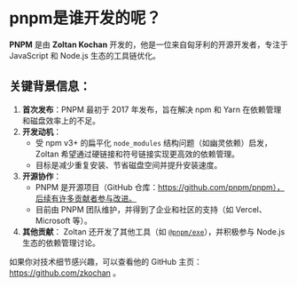 # pnpm是谁开发的呢？

**PNPM** 是由 **Zoltan Kochan** 开发的，他是一位来自匈牙利的开源开发者，专注于 JavaScript 和 Node.js 生态的工具链优化。

## 关键背景信息：

1. **首次发布**：PNPM 最初于 2017 年发布，旨在解决 npm 和 Yarn 在依赖管理和磁盘效率上的不足。
2. **开发动机**：
   - 受 npm v3+ 的扁平化 `node_modules` 结构问题（如幽灵依赖）启发，Zoltan 希望通过硬链接和符号链接实现更高效的依赖管理。
   - 目标是减少重复安装、节省磁盘空间并提升安装速度。
3. **开源协作**：
   - PNPM 是开源项目（GitHub 仓库：https://github.com/pnpm/pnpm），后续有许多贡献者参与改进。
   - 目前由 PNPM 团队维护，并得到了企业和社区的支持（如 Vercel、Microsoft 等）。
4. **其他贡献**：
   Zoltan 还开发了其他工具（如 [`@pnpm/exe`](https://github.com/pnpm/pnpm/releases)），并积极参与 Node.js 生态的依赖管理讨论。

如果你对技术细节感兴趣，可以查看他的 GitHub 主页：https://github.com/zkochan 。